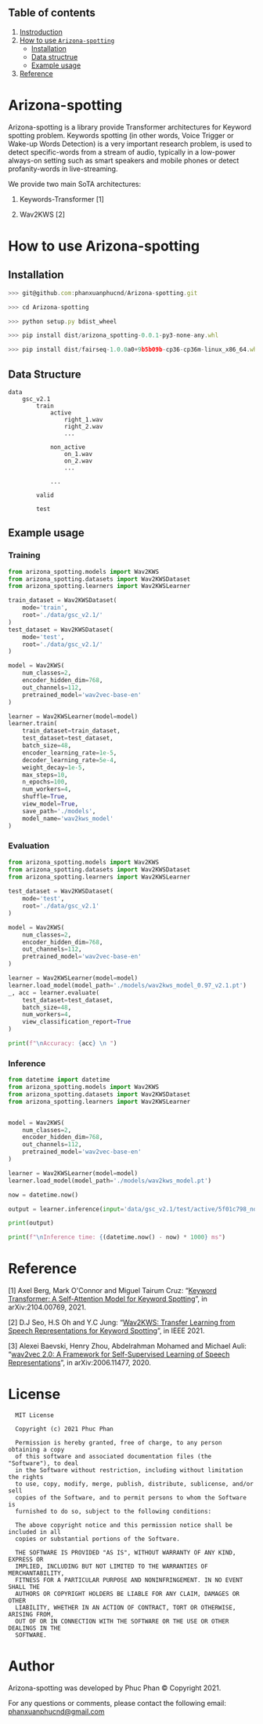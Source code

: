 ## Table of contents

1. [Instroduction](#introduction)
2. [How to use `Arizona-spotting`](#how_to_use)
   - [Installation](#installation)
   - [Data structrue](#data_structure)
   - [Example usage](#usage)
4. [Reference](#reference)

# <a name='introduction'></a> Arizona-spotting

Arizona-spotting is a library provide Transformer architectures for Keyword spotting problem. Keywords spotting (in other words, Voice Trigger or Wake-up Words Detection) is a very important research problem, is used to detect specific-words from a stream of audio, typically in a low-power always-on setting such as smart speakers and mobile phones or detect profanity-words in live-streaming.

We provide two main SoTA architectures:

1. Keywords-Transformer [1]

2. Wav2KWS [2]

# <a name='how_to_use'></a> How to use Arizona-spotting

## Installation <a name='installation'></a>

```js
>>> git@github.com:phanxuanphucnd/Arizona-spotting.git

>>> cd Arizona-spotting

>>> python setup.py bdist_wheel

>>> pip install dist/arizona_spotting-0.0.1-py3-none-any.whl 

>>> pip install dist/fairseq-1.0.0a0+9b5b09b-cp36-cp36m-linux_x86_64.whl
```

## <a name='data_structure'></a> Data Structure

```
data
    gsc_v2.1
        train
            active
                right_1.wav
                right_2.wav
                ...
            
            non_active
                on_1.wav
                on_2.wav
                ...

            ...

        valid

        test

```

## <a name='usage'></a> Example usage

### Training

```py
from arizona_spotting.models import Wav2KWS
from arizona_spotting.datasets import Wav2KWSDataset
from arizona_spotting.learners import Wav2KWSLearner

train_dataset = Wav2KWSDataset(
    mode='train',
    root='./data/gsc_v2.1/'
)
test_dataset = Wav2KWSDataset(
    mode='test',
    root='./data/gsc_v2.1/'
)

model = Wav2KWS(
    num_classes=2,
    encoder_hidden_dim=768,
    out_channels=112,
    pretrained_model='wav2vec-base-en'
)

learner = Wav2KWSLearner(model=model)
learner.train(
    train_dataset=train_dataset,
    test_dataset=test_dataset,
    batch_size=48,
    encoder_learning_rate=1e-5,
    decoder_learning_rate=5e-4,
    weight_decay=1e-5,
    max_steps=10,
    n_epochs=100,
    num_workers=4,
    shuffle=True,
    view_model=True,
    save_path='./models',
    model_name='wav2kws_model'
)
```

### Evaluation

```py
from arizona_spotting.models import Wav2KWS
from arizona_spotting.datasets import Wav2KWSDataset
from arizona_spotting.learners import Wav2KWSLearner
    
test_dataset = Wav2KWSDataset(
    mode='test',
    root='./data/gsc_v2.1'
)

model = Wav2KWS(
    num_classes=2,
    encoder_hidden_dim=768,
    out_channels=112,
    pretrained_model='wav2vec-base-en'
)

learner = Wav2KWSLearner(model=model)
learner.load_model(model_path='./models/wav2kws_model_0.97_v2.1.pt')
_, acc = learner.evaluate(
    test_dataset=test_dataset,
    batch_size=48,
    num_workers=4,
    view_classification_report=True
)

print(f"\nAccuracy: {acc} \n ")
```

### Inference

```py
from datetime import datetime
from arizona_spotting.models import Wav2KWS
from arizona_spotting.datasets import Wav2KWSDataset
from arizona_spotting.learners import Wav2KWSLearner


model = Wav2KWS(
    num_classes=2,
    encoder_hidden_dim=768,
    out_channels=112,
    pretrained_model='wav2vec-base-en'
)

learner = Wav2KWSLearner(model=model)
learner.load_model(model_path='./models/wav2kws_model.pt')

now = datetime.now()

output = learner.inference(input='data/gsc_v2.1/test/active/5f01c798_nohash_1.wav')

print(output)

print(f"\nInference time: {(datetime.now() - now) * 1000} ms")
```


# <a name='reference'></a> Reference

[1] Axel Berg, Mark O'Connor and Miguel Tairum Cruz: “[Keyword Transformer: A Self-Attention Model for Keyword Spotting](https://arxiv.org/pdf/2104.00769v2.pdf)”, in arXiv:2104.00769, 2021.

[2] D.J Seo, H.S Oh and Y.C Jung: “[Wav2KWS: Transfer Learning from Speech Representations for Keyword Spotting](https://ieeexplore.ieee.org/stamp/stamp.jsp?tp=&arnumber=9427206)”, in IEEE 2021.

[3] Alexei Baevski, Henry Zhou, Abdelrahman Mohamed and Michael Auli: “[wav2vec 2.0: A Framework for Self-Supervised Learning of Speech Representations](https://arxiv.org/pdf/2006.11477.pdf)”, in arXiv:2006.11477, 2020.

# License

      MIT License

      Copyright (c) 2021 Phuc Phan

      Permission is hereby granted, free of charge, to any person obtaining a copy
      of this software and associated documentation files (the "Software"), to deal
      in the Software without restriction, including without limitation the rights
      to use, copy, modify, merge, publish, distribute, sublicense, and/or sell
      copies of the Software, and to permit persons to whom the Software is
      furnished to do so, subject to the following conditions:

      The above copyright notice and this permission notice shall be included in all
      copies or substantial portions of the Software.

      THE SOFTWARE IS PROVIDED "AS IS", WITHOUT WARRANTY OF ANY KIND, EXPRESS OR
      IMPLIED, INCLUDING BUT NOT LIMITED TO THE WARRANTIES OF MERCHANTABILITY,
      FITNESS FOR A PARTICULAR PURPOSE AND NONINFRINGEMENT. IN NO EVENT SHALL THE
      AUTHORS OR COPYRIGHT HOLDERS BE LIABLE FOR ANY CLAIM, DAMAGES OR OTHER
      LIABILITY, WHETHER IN AN ACTION OF CONTRACT, TORT OR OTHERWISE, ARISING FROM,
      OUT OF OR IN CONNECTION WITH THE SOFTWARE OR THE USE OR OTHER DEALINGS IN THE
      SOFTWARE.

  
# Author

Arizona-spotting was developed by Phuc Phan © Copyright 2021.

For any questions or comments, please contact the following email: phanxuanphucnd@gmail.com
